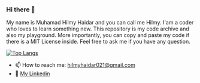 ### Hi there 👋
My name is Muhamad Hilmy Haidar and you can call me Hilmy. I'am a coder who loves to learn something new. This repository is my code archive and also my playground. More importantly, you can copy and paste my code if there is a MIT License inside. Feel free to ask me if you have any question.
<!--
**mhilmyh/mhilmyh** is a ✨ _special_ ✨ repository because its `README.md` (this file) appears on your GitHub profile.
-->

<!-- Add statistics using anuraghazra/github-readme-stats package -->
[![Top Langs](https://github-readme-stats.vercel.app/api/top-langs/?username=mhilmyh&layout=compact)](https://github.com/anuraghazra/github-readme-stats)

- 📫 How to reach me: hilmyhaidar021@gmail.com
- 🌟 [My Linkedin](https://www.linkedin.com/in/hilmy-haidar-344160184/)

